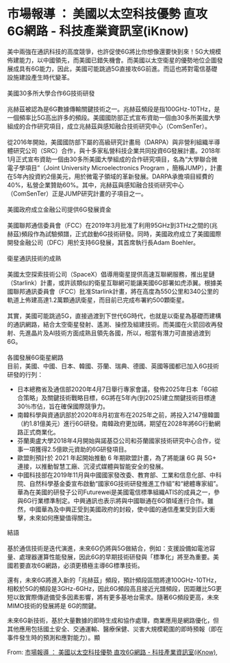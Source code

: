 # 市場報導 ： 美國以太空科技優勢 直攻6G網路 - 科技產業資訊室(iKnow)

美中兩強在通訊科技的高度競爭，也許促使6G將比你想像還要快到來！5G大規模佈建能力，以中國領先，而美國已錯失機會。而美國以太空衛星的優勢地位企圖發展成具有6G能力，因此，美國可能跳過5G直接攻6G前進。而這也將對電信基礎設施建設產生時代變革。  
   
美國30多所大學合作6G技術研發  
   
兆赫茲被認為是6G數據傳輸關鍵技術之一。兆赫茲頻段是指100GHz-10THz，是一個頻率比5G高出許多的頻段。美國國防部正式宣布資助一個由30多所美國大學組成的合作研究項目，成立兆赫茲與感知融合技術研究中心（ComSenTer）。  
   
從2016年開始，美國國防部下屬的高級研究計畫局（DARPA）與非營利組織半導體研究公司（SRC）合作，與十多家私營科技企業共同投資6G發展計畫。2018年1月正式宣布資助一個由30多所美國大學組成的合作研究項目，名為“大學聯合微電子學項目”（Joint University Microelectronics Program ，簡稱JUMP），計畫在5年內投資約2億美元，用於微電子領域的革新發展。DARPA承擔項目經費的40%，私營企業贊助60%。其中，兆赫茲與感知融合技術研究中心（ComSenTer）正是JUMP研究計畫的子項目之一。  
   
美國政府成立金融公司提供6G發展資金  
   
美國聯邦通信委員會（FCC）在2019年3月批准了利用95GHz到3THz之間的(兆赫茲)頻段作為試驗頻譜，正式啟動6G技術研發。同時，美國政府成立了美國國際開發金融公司（DFC）用於支持6G發展，其首席執行長Adam Boehler。  
   
衛星通訊技術的成熟  
   
美國太空探索技術公司（SpaceX）倡導用衛星提供高速互聯網服務，推出星鏈（Starlink）計畫，或許該類似的衛星互聯網可能讓美國6G部署如虎添翼。根據美國聯邦通訊委員會（FCC）批准Starlink計畫，將在高度為550公里和340公里的軌道上佈建高達1.2萬顆通訊衛星，而目前已完成布署約500顆衛星。  
   
其實，美國可能跳過5G，直接過渡到下世代6G時代，也就是以衛星為基礎而建構的通訊網路，結合太空衛星發射、遙測、操控及組建技術。而美國在火箭回收再發射、先進晶片及AI技術方面成熟且領先各國，所以，相當有潛力可直接過渡到6G。  
   
各國發展6G衛星網路  
目前，美國、中國、日本、韓國、芬蘭、瑞典、德國、英國等國都已加入6G技術研發的行列：

-   日本總務省及通信部2020年4月7日舉行專家會議，發佈2025年日本「6G綜合策略」及關鍵技術戰略目標，6G將在5年內(到2025)建立關鍵技術目標達30％市佔，旨在確保國際競爭力。
-   南韓科學與資通訊部於2020年8月初宣布在2025年之前，將投入2147億韓圜（約1.81億美元）進行6G研發。南韓政府更加碼，期望在2028年將6G行動網路正式商業化。
-   芬蘭奧盧大學2018年4月開始與諾基亞公司和芬蘭國家技術研究中心合作，從事一項獲得2.5億歐元資助的6G研發項目。
-   歐盟則預計於 2021 年起開始推動 6 年期歐盟計畫，為了將能讓 6G 與 5G+ 連接，以推動智慧工廠、沉浸式媒體與智能安全的發展。
-   中國科技部在2019年11月與中國國家發改委、教育部、工業和信息化部、中科院、自然科學基金委宣布啟動“國家6G技術研發推進工作組”和“總體專家組”。華為在美國的研發子公司Futurewei是美國電信標準組織ATIS的成員之一，參與6G行業標準制定。中興通訊也表示將與中國聯通在6G領域進行合作。雖然，中國華為及中興正受到美國政府的封殺，使中國的通信產業受到巨大衝擊，未來如何應變值得關注。

結語  
   
基於通信技術是迭代演進，未來6G仍將與5G做結合，例如：支援設備如電池容量、處理器運算性能發展，因此6G的早期技術研發與「標準化」將至為重要。美國若要直攻6G網路，必須更積極主導6G標準技術。  
  
還有，未來6G將進入新的「兆赫茲」頻段，預計頻段區間將達100GHz-10THz，相較於5G的頻段是3GHz-6GHz，因此6G頻段高且接近光譜頻段，因距離比5G更短以致實際傳遞備受多因素影響，將有更多基地台需求。隨著6G頻段更高，未來MIMO技術的發展將是 6G的關鍵。  
  
未來6G新技術，基於大量數據的即時生成和協作處理，商業應用是網路優化，但其他應用包括國土安全、交通運輸、醫療保健、災害大規模範圍的即時預報（即在事件發生時的預測和應對能力）。顯


 From: [市場報導 ： 美國以太空科技優勢 直攻6G網路 - 科技產業資訊室(iKnow)](https://iknow.stpi.narl.org.tw/post/Read.aspx?PostID=16946),  